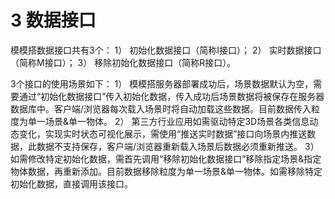 # 3    数据接口

模模搭数据接口共有3个：
1）	初始化数据接口（简称I接口）；
2）	实时数据接口（简称M接口）；
3）	移除初始化数据接口（简称R接口）。

3个接口的使用场景如下：
1）	模模搭服务器部署成功后，场景数据默认为空，需要通过“初始化数据接口”传入初始化数据，传入成功后场景数据将被保存在服务器数据库中。客户端/浏览器每次载入场景时将自动加载这些数据。目前数据传入粒度为单一场景&单一物体。
2）	第三方行业应用如需驱动特定3D场景各类信息动态变化，实现实时状态可视化展示，需使用“推送实时数据”接口向场景内推送数据，此数据不支持保存，客户端/浏览器重新载入场景后数据必须重新推送。
3）	如需修改特定初始化数据，需首先调用“移除初始化数据接口”移除指定场景&指定物体数据，再重新添加。目前数据移除粒度为单一场景&单一物体。如需移除特定初始化数据，直接调用该接口。
